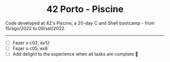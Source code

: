 <h1 align="center">42 Porto - Piscine</h1>
Code developed at 42's Piscine, a 20-day C and Shell bootcamp - from 15/ago/2022 to 09/set/2022.

---

- [ ] Fazer o c02, ex12
- [ ] Fazer o c05, ex8
- [ ] Add delight to the experience when all tasks are complete :tada:
